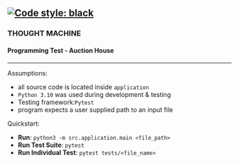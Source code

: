 [![Code style: black](https://img.shields.io/badge/code%20style-black-000000.svg)](https://github.com/psf/black) 
---

### THOUGHT MACHINE

#### Programming Test - Auction House

---

Assumptions:

 - all source code is located inside `application`
 - `Python 3.10` was used during development & testing
 - Testing framework:`Pytest`
 - program expects a user supplied path to an input file

Quickstart:

 - **Run**: `python3 -m src.application.main <file_path>`
 - **Run Test Suite**: `pytest`
 - **Run Individual Test**: `pytest tests/<file_name>`
